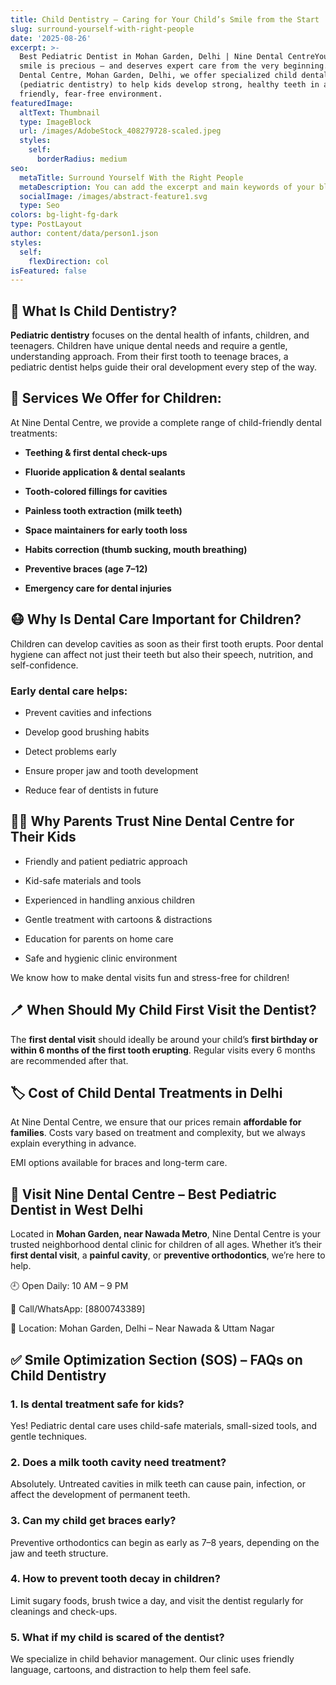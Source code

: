 ```yaml
---
title: Child Dentistry – Caring for Your Child’s Smile from the Start
slug: surround-yourself-with-right-people
date: '2025-08-26'
excerpt: >-
  Best Pediatric Dentist in Mohan Garden, Delhi | Nine Dental CentreYour child’s
  smile is precious — and deserves expert care from the very beginning. At Nine
  Dental Centre, Mohan Garden, Delhi, we offer specialized child dental care
  (pediatric dentistry) to help kids develop strong, healthy teeth in a
  friendly, fear-free environment.
featuredImage:
  altText: Thumbnail
  type: ImageBlock
  url: /images/AdobeStock_408279728-scaled.jpeg
  styles:
    self:
      borderRadius: medium
seo:
  metaTitle: Surround Yourself With the Right People
  metaDescription: You can add the excerpt and main keywords of your blog post here.
  socialImage: /images/abstract-feature1.svg
  type: Seo
colors: bg-light-fg-dark
type: PostLayout
author: content/data/person1.json
styles:
  self:
    flexDirection: col
isFeatured: false
---
```

## 🧒 What Is Child Dentistry?

**Pediatric dentistry** focuses on the dental health of infants, children, and teenagers. Children have unique dental needs and require a gentle, understanding approach. From their first tooth to teenage braces, a pediatric dentist helps guide their oral development every step of the way.



## 🦷 Services We Offer for Children:

At Nine Dental Centre, we provide a complete range of child-friendly dental treatments:

*   **Teething & first dental check-ups**

*   **Fluoride application & dental sealants**

*   **Tooth-colored fillings for cavities**

*   **Painless tooth extraction (milk teeth)**

*   **Space maintainers for early tooth loss**

*   **Habits correction (thumb sucking, mouth breathing)**

*   **Preventive braces (age 7–12)**

*   **Emergency care for dental injuries**



## 😷 Why Is Dental Care Important for Children?

Children can develop cavities as soon as their first tooth erupts. Poor dental hygiene can affect not just their teeth but also their speech, nutrition, and self-confidence.

### Early dental care helps:

*   Prevent cavities and infections

*   Develop good brushing habits

*   Detect problems early

*   Ensure proper jaw and tooth development

*   Reduce fear of dentists in future



## 👨‍⚕️ Why Parents Trust Nine Dental Centre for Their Kids

*   Friendly and patient pediatric approach

*   Kid-safe materials and tools

*   Experienced in handling anxious children

*   Gentle treatment with cartoons & distractions

*   Education for parents on home care

*   Safe and hygienic clinic environment

We know how to make dental visits fun and stress-free for children!



## 🪥 When Should My Child First Visit the Dentist?

The **first dental visit** should ideally be around your child’s **first birthday or within 6 months of the first tooth erupting**. Regular visits every 6 months are recommended after that.



## 🏷️ Cost of Child Dental Treatments in Delhi

At Nine Dental Centre, we ensure that our prices remain **affordable for families**. Costs vary based on treatment and complexity, but we always explain everything in advance.

EMI options available for braces and long-term care.



## 📍 Visit Nine Dental Centre – Best Pediatric Dentist in West Delhi

Located in **Mohan Garden, near Nawada Metro**, Nine Dental Centre is your trusted neighborhood dental clinic for children of all ages. Whether it’s their **first dental visit**, a **painful cavity**, or **preventive orthodontics**, we’re here to help.

🕘 Open Daily: 10 AM – 9 PM

📱 Call/WhatsApp: \[8800743389]

📍 Location: Mohan Garden, Delhi – Near Nawada & Uttam Nagar



## ✅ Smile Optimization Section (SOS) – FAQs on Child Dentistry

### 1. **Is dental treatment safe for kids?**

Yes! Pediatric dental care uses child-safe materials, small-sized tools, and gentle techniques.

### 2. **Does a milk tooth cavity need treatment?**

Absolutely. Untreated cavities in milk teeth can cause pain, infection, or affect the development of permanent teeth.

### 3. **Can my child get braces early?**

Preventive orthodontics can begin as early as 7–8 years, depending on the jaw and teeth structure.

### 4. **How to prevent tooth decay in children?**

Limit sugary foods, brush twice a day, and visit the dentist regularly for cleanings and check-ups.

### 5. **What if my child is scared of the dentist?**

We specialize in child behavior management. Our clinic uses friendly language, cartoons, and distraction to help them feel safe.





